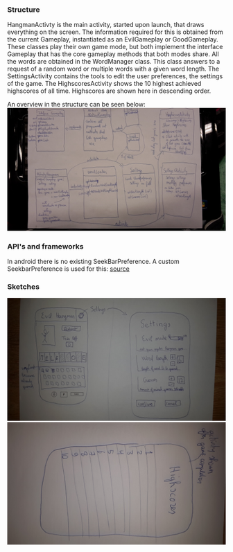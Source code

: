 ### Structure
HangmanActivty is the main activity, started upon launch, that draws everything on the screen. 
The information required for this is obtained from the current Gameplay, instantiated as an EvilGameplay or GoodGameplay. 
These classes play their own game mode, but both implement the interface Gameplay that has 
the core gameplay methods that both modes share. 
All the words are obtained in the WordManager class. This class answers to a request of a random word or 
multiple words with a given word length.
The SettingsActivity contains the tools to edit the user preferences, the settings of the game.
The HighscoresActivity shows the 10 highest achieved highscores of all time. Highscores are shown here in descending order. 

An overview in the structure can be seen below: 
![alt text](https://raw.githubusercontent.com/Poezedoez/EvilHangman/master/sketches/structure.jpg "Structure")

### API's and frameworks
In android there is no existing SeekBarPreference. A custom SeekbarPreference is used for this:
[source](http://bit.ly/1lP8Orp)

### Sketches
![alt text](https://raw.githubusercontent.com/Poezedoez/EvilHangman/master/sketches/game_and_settings.jpg "Structure")
![alt text](https://raw.githubusercontent.com/Poezedoez/EvilHangman/master/sketches/highscores.jpg "Structure")

